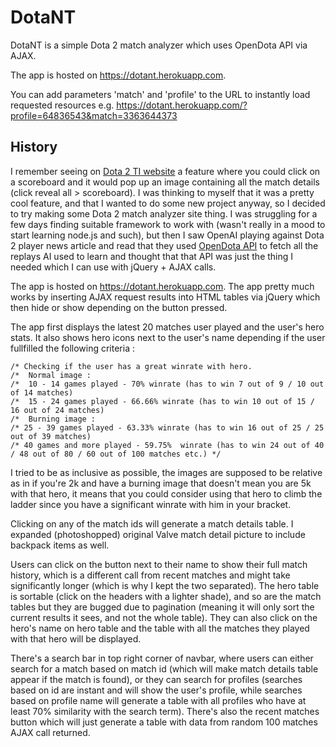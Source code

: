 # DotaNT
DotaNT is a simple Dota 2 match analyzer which uses OpenDota API via AJAX.

The app is hosted on https://dotant.herokuapp.com.

You can add parameters 'match' and 'profile' to the URL to instantly load requested resources e.g.
https://dotant.herokuapp.com/?profile=64836543&match=3363644373



## History

I remember seeing on [Dota 2 TI website](http://www.dota2.com/international/replays/?l=english) a feature where you could click on a scoreboard and it would pop up an image containing all the match details (click reveal all > scoreboard). I was thinking to myself that it was a pretty cool feature, and that I wanted to do some new project anyway, so I decided to try making some Dota 2 match analyzer site thing. I was struggling for a few days finding suitable framework to work with (wasn't really in a mood to start learning node.js and such), but then I saw OpenAI playing against Dota 2 player news article and read that they used [OpenDota API](https://docs.opendota.com/) to fetch all the replays AI used to learn and thought that that API was just the thing I needed which I can use with jQuery + AJAX calls.

The app is hosted on https://dotant.herokuapp.com. The app pretty much works by inserting AJAX request results into HTML tables via jQuery which then hide or show depending on the button pressed.

The app first displays the latest 20 matches user played and the user's hero stats. It also shows hero icons next to the user's name depending if the user fullfilled the following criteria :
```
/* Checking if the user has a great winrate with hero.
/*  Normal image :
/*  10 - 14 games played - 70% winrate (has to win 7 out of 9 / 10 out of 14 matches)
/*  15 - 24 games played - 66.66% winrate (has to win 10 out of 15 / 16 out of 24 matches)
/*  Burning image :
/* 25 - 39 games played - 63.33% winrate (has to win 16 out of 25 / 25 out of 39 matches)
/* 40 games and more played - 59.75%  winrate (has to win 24 out of 40 / 48 out of 80 / 60 out of 100 matches etc.) */
```

I tried to be as inclusive as possible, the images are supposed to be relative as in if you're 2k and have a burning image that doesn't mean you are 5k with that hero, it means that you could consider using that hero to climb the ladder since you have a significant winrate with him in your bracket.

Clicking on any of the match ids will generate a match details table. I expanded (photoshopped) original Valve match detail picture to include backpack items as well. 

Users can click on the button next to their name to show their full match history, which is a different call from recent matches and might take significantly longer (which is why I kept the two separated). The hero table is sortable (click on the headers with a lighter shade), and so are the match tables but they are bugged due to pagination (meaning it will only sort the current results it sees, and not the whole table). They can also click on the hero's name on hero table and the table with all the matches they played with that hero will be displayed.

There's a search bar in top right corner of navbar, where users can either search for a match based on match id (which will make match details table appear if the match is found), or they can search for profiles (searches based on id are instant and will show the user's profile, while searches based on profile name will generate a table with all profiles who have at least 70% similarity with the search term). There's also the recent matches button which will just generate a table with data from random 100 matches AJAX call returned.
